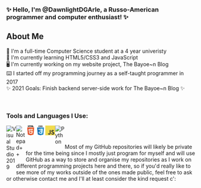 ### ✨ Hello, I'm @DawnlightDGArle, a Russo-American programmer and computer enthusiast! ✨

## About Me

🏫 I'm a full-time Computer Science student at a 4 year univeristy
<br/>
🌱 I'm currently learning HTML5/CSS3 and JavaScript
<br/>
🖥️ I'm currently working on my website project, The Bayoe~n Blog
<br/>
⌨️ I started off my programming journey as a self-taught programmer in 2017
<br/>
✨ 2021 Goals: Finish backend server-side work for The Bayoe~n Blog ✨

<br/>

### Tools and Languages I Use:

<img align="left" alt="Visual Studio 2019" width="26px" src="https://external-content.duckduckgo.com/iu/?u=https%3A%2F%2Fuser-images.githubusercontent.com%2F12221569%2F57069689-638d6700-6ce6-11e9-8898-59186ef0513e.PNG&f=1&nofb=1" />
<img align="left" alt="Notepad++" width="26px" src="https://external-content.duckduckgo.com/iu/?u=https%3A%2F%2F2.bp.blogspot.com%2F-YxV67LGDGSs%2FWksbaiKaQSI%2FAAAAAAAAAh8%2FwreqaG4HbBw3h6g-AThMSLRk81hQ85dYgCK4BGAYYCw%2Fs1600%2FNotepad-Plus-Plus-icon.png&f=1&nofb=1" />
<img align="left" alt="HTML5" width="26px" src="https://raw.githubusercontent.com/github/explore/80688e429a7d4ef2fca1e82350fe8e3517d3494d/topics/html/html.png" />
<img align="left" alt="CSS3" width="26px" src="https://raw.githubusercontent.com/github/explore/80688e429a7d4ef2fca1e82350fe8e3517d3494d/topics/css/css.png" />
<img align="left" alt="JavaScript" width="26px" src="https://raw.githubusercontent.com/github/explore/80688e429a7d4ef2fca1e82350fe8e3517d3494d/topics/javascript/javascript.png" />
<img align="left" alt="Python" width="26px" src="https://external-content.duckduckgo.com/iu/?u=http%3A%2F%2Ficons.iconarchive.com%2Ficons%2Fcornmanthe3rd%2Fplex%2F512%2FOther-python-icon.png&f=1&nofb=1" />

<br/>  
<br/>

Most of my GitHub repositories will likely be private for the time being since I mostly just program for myself and will use GitHub as a way to store and organise my repositories as I work on different programming projects here and there, so if you'd really like to see more of my works outside of the ones made public, feel free to ask or otherwise contact me and I'll at least consider the kind request c':

<!---
DawnlightDGArle/DawnlightDGArle is a ✨ special ✨ repository because its `README.md` (this file) appears on your GitHub profile.
You can click the Preview link to take a look at your changes.
--->
